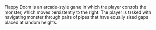 Flappy Doom is an arcade-style game in which the player controls the monster, which moves persistently to the right. The player is tasked with navigating monster through pairs of pipes that have equally sized gaps placed at random heights.
